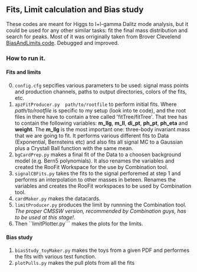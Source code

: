 ## Fits,  Limit calculation and  Bias study
These codes are meant for Higgs to l+l-gamma Dalitz mode analysis,  but it could be used for any other similar tasks: fit the final mass distribution and search for peaks.
Most of it was orriginally taken from Brover Clevelend [BiasAndLimits code][brover].
Debugged and improved.

### How to run it. 
#### Fits and limits
 0. ```config.cfg``` sepcifies various parameters to be used: signal mass points and production channels, paths to output directories, colors of the fits, etc.
 1. ```apzFitProducer.py  path/to/rootfile``` to perform initial fits. Where _path/to/rootfile_ is specific to my setup (look into te code), and the root files in there have to contain a tree called 'fitTree/fitTree'. That tree has to contain the following variables: **m_llg**, **m_ll**, **di_pt**, **ph_pt**, **ph_eta** and **weight**. The **m_llg** is the most important one: three-body invariant mass that we are going to fit. 
 It performs various different fits to Data (Exponential, Bernsteins etc) and also fits all signal MC to a  Gaussian plus a Crystall Ball function with the same mean.
 2. ```bgCardPrep.py``` makes a final fit of the Data to a choosen background model (e.g. Bern5 polynomials). It also renames the variables and created the RooFit Workspace for the use by Combination tool. 
 3. ```signalCBFits.py```  takes the fits to the signal perforemed at step 1 and performs an interpolation to other masses in beteen. Renames the variables and creates the RooFit workspaces to be used by Combination tool. 
 4. ```cardMaker.py``` makes the datacards.
 5. ```limitProducer.py``` produces the limit by runnning the Combination tool. *The proper CMSSW version, recommended by Combination guys, has to be used at this stage!*. 
 6. Then ``limitPlotter.py``` makes the plots for the limits.

#### Bias study
 1. ```biasStudy_toyMaker.py``` makes the toys from a given PDF and performes the fits with various test function.
 2. ```plotPulls.py``` makes the pull plots from all the fits
 
[brover]: https://github.com/brovercleveland/BiasAndLimits
